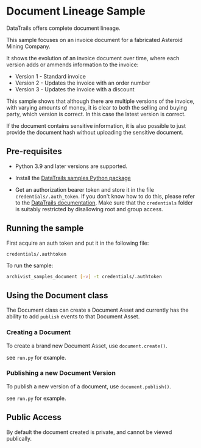 # Document Lineage Sample

DataTrails offers complete document lineage.

This sample focuses on an invoice document for a fabricated Asteroid Mining Company.

It shows the evolution of an invoice document over time, where each version adds or ammends information to the invoice:

* Version 1 - Standard invoice
* Version 2 - Updates the invoice with an order number
* Version 3 - Updates the invoice with a discount
 
This sample shows that although there are multiple versions of the invoice, with varying
amounts of money, it is clear to both the selling and buying party, which version is correct. In this case the latest version is correct.

If the document contains sensitive information, it is also possible to just provide the document hash without uploading the sensitive document.

## Pre-requisites

* Python 3.9 and later versions are supported.

* Install the [DataTrails samples Python package](https://pypi.org/project/datatrails-samples/ "PyPi package page")

* Get an authorization bearer token and store it in the file `credentials/.auth_token`. If you don't know how to do this, please refer to the [DataTrails documentation](https://docs.datatrails.ai/docs/datatrails-basics/getting-access-tokens-using-app-registrations/ "Getting an auth token"). Make sure that the `credentials` folder is suitably restricted by disallowing root and group access.


## Running the sample

First acquire an auth token and put it in the following file:

```
credentials/.authtoken
```

To run the sample: 

```bash
archivist_samples_document [-v] -t credentials/.authtoken
```

## Using the Document class

The Document class can create a Document Asset and currently has the ability to add
`publish` events to that Document Asset.

### Creating a Document

To create a brand new Document Asset, use `document.create()`.

see `run.py` for example.

### Publishing a new Document Version


To publish a new version of a document, use `document.publish()`.

see `run.py` for example.

## Public Access

By default the document created is private, and cannot be viewed publically.

